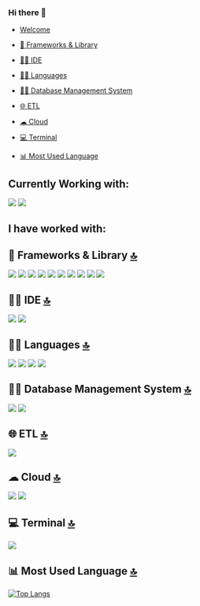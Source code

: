 ### Hi there 👋

<!--
**lgarced/lgarced** is a ✨ _special_ ✨ repository because its `README.md` (this file) appears on your GitHub profile.

Here are some ideas to get you started:

- 🔭 I’m currently working on ...
- 🌱 I’m currently learning ...
- 👯 I’m looking to collaborate on ...
- 🤔 I’m looking for help with ...
- 💬 Ask me about ...
- 📫 How to reach me: ...
- 😄 Pronouns: ...
- ⚡ Fun fact: ...
-->

- [Welcome](#welcome)

 - [🚀 Frameworks & Library](#-frameworks--library-)
 - [👩‍💻 IDE](#-ide-)
 - [👩‍💻 Languages](#-languages-)
 - [👨‍💻 Database Management System](#-database-management-system-)
 - [ 🌐 ETL ](#ETL)
 - [☁ Cloud](#-cloud-)
 - [💻 Terminal](#-terminal-)
 - [📊 Most Used Language](#-most-used-language-)

## Currently Working with:
<img src="https://img.shields.io/badge/Azure-0078D7?10style=for-the-badge&logo=azure-devops&logoColor=white"> <img src ="https://img.shields.io/badge/AzureDataFactory-0078D7?10style=for-the-badge&logo=azure-devops&logoColor=white">


## I have worked with:
## 🚀 Frameworks & Library [🔝](#welcome)
<img src="https://img.shields.io/badge/.NET-512BD4?10style=for-the-badge&logo=dotnet&logoColor=white" /> <img src="https://img.shields.io/badge/Express%20js-000000?10style=for-the-badge&logo=express&logoColor=white"/> <img src= "https://img.shields.io/badge/Font_Awesome-339AF0?10style=for-the-badge&logo=fontawesome&logoColor=white">  <img src="https://img.shields.io/badge/GitHub%20Pages-222222?10style=for-the-badge&logo=GitHub%20Pages&logoColor=white" />  <img src="https://img.shields.io/badge/Insomnia-5849be?10style=for-the-badge&logo=Insomnia&logoColor=white"/> <img src="https://img.shields.io/badge/React-20232A?10style=for-the-badge&logo=react&logoColor=61DAFB" /> <img src="https://img.shields.io/badge/Sass-CC6699?10style=for-the-badge&logo=sass&logoColor=white" />   <ing src="https://img.shields.io/badge/Apollo%20GraphQL-311C87?10&style=for-the-badge&logo=Apollo%20GraphQL&logoColor=white" /> 
 <img src="https://img.shields.io/badge/Material%20Ui-007FFF?10style=for-the-badge&logo=mui&logoColor=white" />
 <img src="https://img.shields.io/badge/Docker-2CA5E0?10style=for-the-badge&logo=docker&logoColor=white"/>
  <img src="https://img.shields.io/badge/npm-CB3837?10style=for-the-badge&logo=npm&logoColor=white"/>

## 👩‍💻 IDE [🔝](#welcome)

<img src="https://img.shields.io/badge/VSCode-0078D4?10style=for-the-badge&logo=visual%20studio%20code&logoColor=white" />  <img src="https://img.shields.io/badge/Visual_Studio-5C2D91?10style=for-the-badge&logo=visual%20studio&logoColor=white" />  

## 👩‍💻 Languages [🔝](#welcome)
<img src="https://img.shields.io/badge/CSS3-1572B6?10style=for-the-badge&logo=css3&logoColor=white" />   <img src="https://img.shields.io/badge/HTML5-E34F26?10style=for-the-badge&logo=html5&logoColor=white" />  <img src="https://img.shields.io/badge/JavaScript-323330?10style=for-the-badge&logo=javascript&logoColor=F7DF1E" />  <img src="https://img.shields.io/badge/C%23-239120?10style=for-the-badge&logo=c-sharp&logoColor=white" />     
  
 
 ## 👨‍💻 Database Management System [🔝](#welcome)
 <img src="https://img.shields.io/badge/Microsoft_SQL_Server-CC2927?10style=for-the-badge&logo=microsoft-sql-server&logoColor=white" /> 
 <img src="https://img.shields.io/badge/PostgreSQL-316192?10style=for-the-badge&logo=postgresql&logoColor=white" /> 
 
 ## 🌐 ETL [🔝](#welcome)
 <img src="https://img.shields.io/badge/Databricks-FF3621?10style=for-the-badge&logo=Databricks&logoColor=white" />

## ☁ Cloud [🔝](#welcome)
<img src="https://img.shields.io/badge/Azure-0078D7?10style=for-the-badge&logo=azure-devops&logoColor=white" />   <img src="https://img.shields.io/badge/Amazon AWS-FF9900?10style=for-the-badge&logo=amazonaws&logoColor=white" /> 

## 💻 Terminal [🔝](#welcome)
 <img src="https://img.shields.io/badge/powershell-5391FE?10style=for-the-badge&logo=powershell&logoColor=white" />    

## 📊 Most Used Language [🔝](#welcome)
[![Top Langs](https://github-readme-stats.vercel.app/api/top-langs/username=lgarced&layout=compact)](https://github.com/lgarced/github-readme-stats)

  






